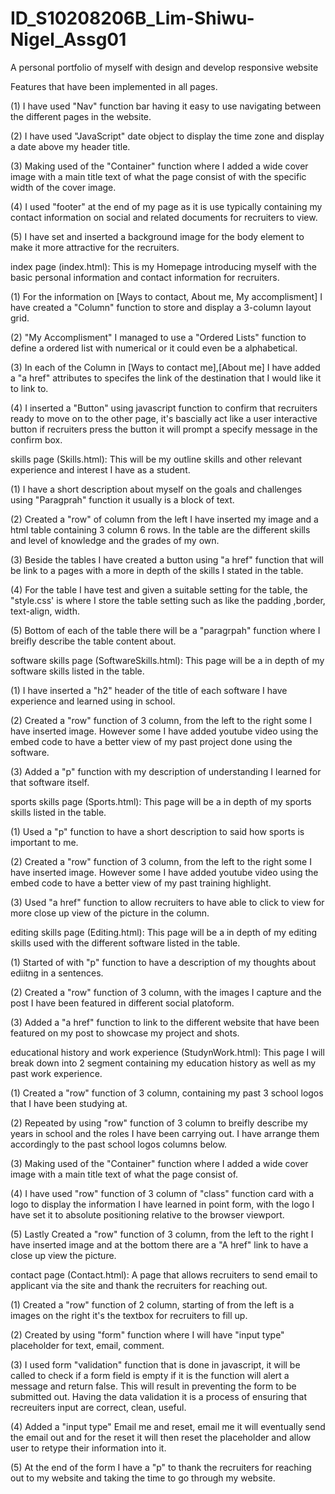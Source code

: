 # ID_S10208206B_Lim-Shiwu-Nigel_Assg01
A personal portfolio of myself with design and develop responsive website


Features that have been implemented in all pages.


(1) I have used "Nav" function bar having it easy to use navigating between the different pages in the website.


(2) I have used "JavaScript" date object to display the time zone and display a date above my header title.


(3) Making used of the "Container" function where I added a wide cover image with a main title text of what the page consist of with the specific width of the cover image.


(4) I used "footer" at the end of my page as it is use typically containing my contact information on social and related documents for recruiters to view.


(5) I have set and inserted a background image for the body element to make it more attractive for the recruiters. 


index page (index.html): This is my Homepage introducing myself with the basic personal information and contact information for recruiters.


(1) For the information on [Ways to contact, About me, My accomplisment] I have created a "Column" function to store and display a 3-column layout grid.


(2) "My Accomplisment" I managed to use a "Ordered Lists" function to define a ordered list with numerical or it could even be a alphabetical.


(3) In each of the Column in [Ways to contact me],[About me] I have added a "a href" attributes to specifes the link of the destination that I would like it to link to.


(4) I inserted a "Button" using javascript function to confirm that recruiters ready to move on to the other page, it's bascially act like a user interactive button if recruiters press the button it will prompt a specify message in the confirm box. 


skills page (Skills.html): This will be my outline skills and other relevant experience and interest I have as a student.


(1) I have a short description about myself on the goals and challenges using "Paragprah" function it usually is a block of text.


(2) Created a "row" of column from the left I have inserted my image and a html table containing 3 column 6 rows. In the table are the different skills and level of knowledge and the grades of my own.


(3) Beside the tables I have created a button using "a href" function that will be link to a pages with a more in depth of the skills I stated in the table.


(4) For the table I have test and given a suitable setting for the table, the "style.css' is where I store the table setting such as like the padding ,border, text-align, width.


(5) Bottom of each of the table there will be a "paragrpah" function where I breifly describe the table content about. 


software skills page (SoftwareSkills.html): This page will be a in depth of my software skills listed in the table.


(1) I have inserted a "h2" header of the title of each software I have experience and learned using in school.


(2) Created a "row" function of 3 column, from the left to the right some I have inserted image. However some I have added youtube video using the embed code to have a better view of my past project done using the software.


(3) Added a "p" function with my description of understanding I learned for that software itself.


sports skills page (Sports.html): This page will be a in depth of my sports skills listed in the table.


(1) Used a "p" function to have a short description to said how sports is important to me.


(2) Created a "row" function of 3 column, from the left to the right some I have inserted image. However some I have added youtube video using the embed code to have a better view of my past training highlight.


(3) Used "a href" function to allow recruiters to have able to click to view for more close up view of the picture in the column.


editing skills page (Editing.html): This page will be a in depth of my editing skills used with the different software listed in the table.


(1) Started of with "p" function to have a description of my thoughts about ediitng in a sentences.


(2) Created a "row" function of 3 column, with the images I capture and the post I have been featured in different social platoform.


(3) Added a "a href" function to link to the different website that have been featured on my post to showcase my project and shots.


educational history and work experience (StudynWork.html): This page I will break down into 2 segment containing my education history as well as my past work experience.


(1) Created a "row" function of 3 column, containing my past 3 school logos that I have been studying at.


(2) Repeated by using "row" function of 3 column to breifly describe my years in school and the roles I have been carrying out. I have arrange them accordingly to the past school logos columns below.


(3) Making used of the "Container" function where I added a wide cover image with a main title text of what the page consist of.


(4) I have used "row" function of 3 column of "class" function card with a logo to display the information I have learned in point form, with the logo I have set it to absolute positioning relative to the browser viewport.


(5) Lastly Created a "row" function of 3 column, from the left to the right I have inserted image and at the bottom there are a "A href" link to have a close up view the picture.

contact page (Contact.html): A page that allows recruiters to send email to applicant via the site and thank the recruiters for reaching out.


(1) Created a "row" function of 2 column, starting of from the left is a images on the right it's the textbox for recruiters to fill up.


(2) Created by using "form" function where I will have "input type" placeholder for text, email, comment.


(3) I used form "validation" function that is done in javascript, it will be called to check if a form field is empty if it is the function will alert a message and return false. This will result in preventing the form to be submitted out. Having the data validation it is a process of ensuring that recreuiters input are correct, clean, useful.


(4) Added a "input type" Email me and reset, email me it will eventually send the email out and for the reset it will then reset the placeholder and allow user to retype their information into it.


(5) At the end of the form I have a "p" to thank the recruiters for reaching out to my website and taking the time to go through my website.
